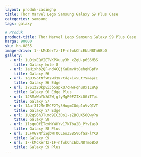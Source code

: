 ```yaml
---
layout: produk-casinghp
title: Thor Marvel Lego Samsung Galaxy S9 Plus Case
categories: samsung
tags: galaxy

# Produk
product-title: Thor Marvel Lego Samsung Galaxy S9 Plus Case
harga: 90000
sku: hn-0855
image-drive: 1--kMcKerTz-IF-nfwkChcEbLN8Tm6BbD
gallery:
  - url: 1uDjxEQVIETVKPXuuy3h_xZgU-p6S6M3S
    title: Galaxy Note 8
  - url: 1aHixhb2QF-nd4CQjKaDmvOt8ehqMGpfv
    title: Galaxy S6
  - url: 1gUJ5otNfYO2Hd297tdgFio5Lt7SmepsI
    title: Galaxy S6 Edge
  - url: 17S1z2Okp8i3b5apkQ7cHwFqnu8x1LWAp
    title: Galaxy S6 Edge Plus
  - url: 1JRMxWaYkZA2WjgfyMgP0FZIXi0GiTTpi
    title: Galaxy S7
  - url: 1Aaf3I2Me1MCF2Ty5HugmCOdp1uVvQIVT
    title: Galaxy S7 Edge
  - url: 1U2qS6hJTumd9IC3Do1-sZBCUX56QwyPa
    title: Galaxy S8
  - url: 1lsquOfETdxMYWHYv17kTba2B_PYvIasD
    title: Galaxy S8 Plus
  - url: 1LFVGYNfi2qbWTOCL6oZSB5V6fGaFlYXD
    title: Galaxy S9
  - url: 1--kMcKerTz-IF-nfwkChcEbLN8Tm6BbD
    title: Galaxy S9 Plus
---
```

